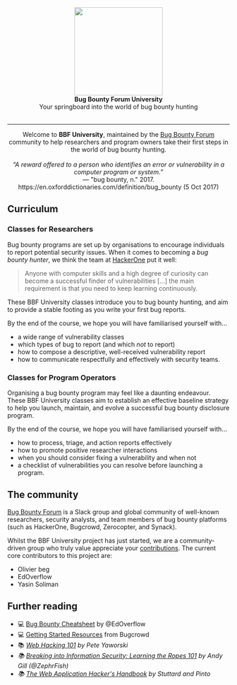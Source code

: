 <div align="center">
<img align="center" src="#" height="200"></img>
<!-- Final logo here -->
</div>
<div align="center">
<b>Bug Bounty Forum University</b>
<br/>
Your springboard into the world of bug bounty hunting
<br/>
<br/>
</div>
<hr/>
<div align="center">
Welcome to <b>BBF University</b>, maintained by the <a href="https://bugbountyforum.com">Bug Bounty Forum</a> community to help researchers and program owners take their first steps in the world of bug bounty hunting.
<br/><br/>
</div>
<center>
<i>“A reward offered to a person who identifies an error or vulnerability in a computer program or system.”</i><br/>
&mdash; "bug bounty, n." 2017. https://en.oxforddictionaries.com/definition/bug_bounty (5 Oct 2017)
</center>
  
## Curriculum
### Classes for Researchers
Bug bounty programs are set up by organisations to encourage individuals to report potential security issues. When it comes to becoming a <i>bug bounty hunter</i>, we think the team at <a href="https://www.hackerone.com/blog/become-a-successful-bug-bounty-hunter">HackerOne</a> put it well:

<blockquote>
Anyone with computer skills and a high degree of curiosity can become a successful finder of vulnerabilities [...] the main requirement is that you need to keep learning continuously.
</blockquote>

These BBF University classes introduce you to bug bounty hunting, and aim to provide a stable footing as you write your first bug reports.

By the end of the course, we hope you will have familiarised yourself with...

* a wide range of vulnerability classes
* which types of bug to report (and which <i>not</i> to report)
* how to compose a descriptive, well-received vulnerability report
* how to communicate respectfully and effectively with security teams.

### Classes for Program Operators
Organising a bug bounty program may feel like a daunting endeavour. These BBF University classes aim to establish an effective baseline strategy to help you launch, maintain, and evolve a successful bug bounty disclosure program.

By the end of the course, we hope you will have familiarised yourself with...

* how to process, triage, and action reports effectively
* how to promote positive researcher interactions
* when you should consider fixing a vulnerability and when not
* a checklist of vulnerabilities you can resolve before launching a program.

## The community
<a href="https://bugbountyforum.com">Bug Bounty Forum</a> is a Slack group and global community of well-known researchers, security analysts, and team members of bug bounty platforms (such as HackerOne, Bugcrowd, Zerocopter, and Synack).

Whilst the BBF University project has just started, we are a community-driven group who truly value appreciate your [contributions](https://github.com/bugbountyforum/BBF-university/blob/master/CONTRIBUTING.md). The current core contributors to this project are:

* Olivier beg
* EdOverflow
* Yasin Soliman

## Further reading
* 💻 <a href="https://github.com/edoverflow/bugbounty-cheatsheet">Bug Bounty Cheatsheet</a> by @EdOverflow
* 💻 <a href="https://forum.bugcrowd.com/t/researcher-resources-getting-started/115">Getting Started Resources</a> from Bugcrowd
* 📚 <i><a href="https://leanpub.com/web-hacking-101">Web Hacking 101</a> by Pete Yaworski
* 📚 <i><a href="https://leanpub.com/ltr101-breaking-into-infosec">Breaking into Information Security: Learning the Ropes 101</a> by Andy Gill (@ZephrFish)
 * 📚 <i><a href="http://mdsec.net/wahh/">The Web Application Hacker's Handbook</a> by Stuttard and Pinto 
